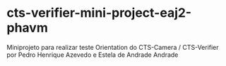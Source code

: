 # cts-verifier-mini-project-eaj2-phavm
Miniprojeto para realizar teste Orientation do CTS-Camera / CTS-Verifier por Pedro Henrique Azevedo e Estela de Andrade Andrade 
